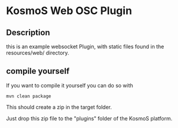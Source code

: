 # KosmoS Web OSC Plugin


## Description
this is an example websocket Plugin, with static files found in the resources/web/ directory.


## compile yourself

If you want to compile it yourself you can do so with

```shell
mvn clean package
```

This should create a zip in the target folder.

Just drop this zip file to the "plugins" folder of the KosmoS platform.










